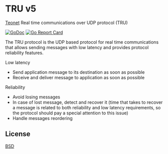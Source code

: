 # TRU v5

[Teonet](https://github.com/teonet-go/teonet) Real time communications over UDP protocol (TRU)

[![GoDoc](https://godoc.org/github.com/teonet-go/tru?status.svg)](https://godoc.org/github.com/teonet-go/tru/)
[![Go Report Card](https://goreportcard.com/badge/github.com/teonet-go/tru)](https://goreportcard.com/report/github.com/teonet-go/tru)

The TRU protocol is the UDP based protocol for real time communications that allows sending messages with low latency and provides protocol reliability features.

Low latency

- Send application message to its destination as soon as possible
- Receive and deliver message to application as soon as possible

Reliability

- Avoid losing messages
- In case of lost message, detect and recover it (time that takes to recover a message is related to both reliability and low latency requirements, so the protocol should pay a special attention to this issue)
- Handle messages reordering

## License

[BSD](LICENSE)
